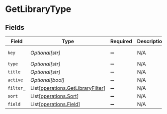 # GetLibraryType


## Fields

| Field                                                                            | Type                                                                             | Required                                                                         | Description                                                                      | Example                                                                          |
| -------------------------------------------------------------------------------- | -------------------------------------------------------------------------------- | -------------------------------------------------------------------------------- | -------------------------------------------------------------------------------- | -------------------------------------------------------------------------------- |
| `key`                                                                            | *Optional[str]*                                                                  | :heavy_minus_sign:                                                               | N/A                                                                              | /library/sections/1/all?type=1                                                   |
| `type`                                                                           | *Optional[str]*                                                                  | :heavy_minus_sign:                                                               | N/A                                                                              | movie                                                                            |
| `title`                                                                          | *Optional[str]*                                                                  | :heavy_minus_sign:                                                               | N/A                                                                              | Movies                                                                           |
| `active`                                                                         | *Optional[bool]*                                                                 | :heavy_minus_sign:                                                               | N/A                                                                              | false                                                                            |
| `filter_`                                                                        | List[[operations.GetLibraryFilter](../../models/operations/getlibraryfilter.md)] | :heavy_minus_sign:                                                               | N/A                                                                              |                                                                                  |
| `sort`                                                                           | List[[operations.Sort](../../models/operations/sort.md)]                         | :heavy_minus_sign:                                                               | N/A                                                                              |                                                                                  |
| `field`                                                                          | List[[operations.Field](../../models/operations/field.md)]                       | :heavy_minus_sign:                                                               | N/A                                                                              |                                                                                  |